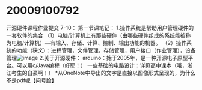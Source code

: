 # 20009100792
开源硬件课程作业提交
7-10：
第一节课笔记：
1.操作系统是帮助用户管理硬件的一套软件的集合
	（1）电脑/计算机上有那些硬件（由哪些硬件组成的系统能被称为电脑/计算机）—有输入、存储、计算、控制、输出功能的机器。
  （2）操作系统的功能（狭义）：进程管理，文件管理，存储管理，用户接口（作业管理），设备管理![image](https://user-images.githubusercontent.com/70574504/125168397-f637c380-e1d7-11eb-9401-67ad0bf6fa27.png)
2.关于开源硬件：
  arduino：始于2005年，是一种开源电子原型平台。可以用c/Java编程（好耶！）
  一些基础的电路设计：详见高中课本（哦，浙江考生的自豪啊！）
*从OneNote中导出的文字是直接以图像形式呈现的，为什么不是pdf呢【问号脸】
